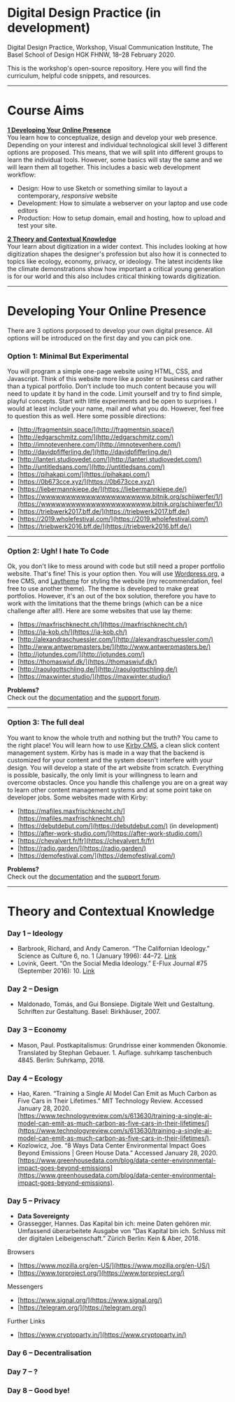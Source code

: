 # Digital Design Practice (in development)

Digital Design Practice, Workshop, Visual Communication Institute, The Basel School of Design HGK FHNW, 18–28 February 2020.

This is the workshop's open-source repository. Here you will find the curriculum, helpful code snippets, and resources.

---

# Course Aims

**[1 Developing Your Online Presence](#developing-your-online-presence)**  
You learn how to conceptualize, design and develop your web presence. Depending on your interest and individual technological skill level 3 different options are proposed. This means, that we will split into different groups to learn the individual tools. However, some basics will stay the same and we will learn them all together. This includes a basic web development workflow:

- Design: How to use Sketch or something similar to layout a contemporary, *responsive* website
- Development: How to simulate a webserver on your laptop and use code editors
- Production: How to setup domain, email and hosting, how to upload and test your site.

**[2 Theory and Contextual Knowledge](#theory-and-contextual-knowledge)**  
Your learn about digitization in a wider context. This includes looking at how digitization shapes the designer's profession but also how it is connected to topics like ecology, economy, privacy, or ideology. The latest incidents like the climate demonstrations show how important a critical young generation is for our world and this also includes critical thinking towards digitization. 


--- 

# Developing Your Online Presence

There are 3 options porposed to develop your own digital presence. All options will be introduced on the first day and you can pick one.

### Option 1: Minimal But Experimental
 
You will program a simple one-page website using HTML, CSS, and Javascript. Think of this website more like a poster or business card rather than a typical portfolio. Don't include too much content because you will need to update it by hand in the code. Limit yourself and try to find simple, playful concepts. Start with little experiments and be open to surprises. I would at least include your name, mail and what you do. However, feel free to question this as well. Here some possible directions:

- [http://fragmentsin.space/](http://fragmentsin.space/)
- [http://edgarschmitz.com/](http://edgarschmitz.com/)
- [http://imnotevenhere.com/](http://imnotevenhere.com/)
- [http://davidpfifferling.de/](http://davidpfifferling.de/)
- [http://lanteri.studiovedet.com/](http://lanteri.studiovedet.com/)
- [http://untitledsans.com/](http://untitledsans.com/)
- [https://pihakapi.com/](https://pihakapi.com/)
- [https://0b673cce.xyz/](https://0b673cce.xyz/)
- [https://liebermannkiepe.de/](https://liebermannkiepe.de/)
- [https://wwwwwwwwwwwwwwwwwwwwww.bitnik.org/schiiwerfer/1/](https://wwwwwwwwwwwwwwwwwwwwww.bitnik.org/schiiwerfer/1/)
- [https://triebwerk2017.bff.de/](https://triebwerk2017.bff.de/)
- [https://2019.wholefestival.com/](https://2019.wholefestival.com/)
- [https://triebwerk2016.bff.de/](https://triebwerk2016.bff.de/)

---

### Option 2: Ugh! I hate To Code  

Ok, you don't like to mess around with code but still need a proper portfolio website. That's fine! This is your option then. You will use [Wordpress.org](https://wordpress.org/), a free CMS, and [Laytheme](https://laytheme.com/) for styling the website (my recommendation, feel free to use another theme). The theme is developed to make great portfolios. However, it's an out of the box solution, therefore you have to work with the limitations that the theme brings (which can be a nice challenge after all!). Here are some websites that use lay theme: 

- [https://maxfrischknecht.ch/](https://maxfrischknecht.ch/)
- [https://ja-kob.ch/](https://ja-kob.ch/)
- [http://alexandraschuessler.com/](http://alexandraschuessler.com/)
- [http://www.antwerpmasters.be/](http://www.antwerpmasters.be/)
- [http://jotundes.com/](http://jotundes.com/)
- [https://thomaswiuf.dk/](https://thomaswiuf.dk/)
- [http://raoulgottschling.de/](http://raoulgottschling.de/)
- [https://maxwinter.studio/](https://maxwinter.studio/)

**Problems?**  
Check out the [documentation](https://laytheme.com/documentation.html) and the [support forum](http://laythemeforum.com:4567/).

--- 

### Option 3: The full deal 

You want to know the whole truth and nothing but the truth? You came to the right place! You will learn how to use [Kirby CMS](https://getkirby.com/), a clean slick content management system. Kirby has is made in a way that the backend is customized for your content and the system doesn't interfere with your design. You will develop a state of the art website from scratch. Everything is possible, basically, the only limit is your willingness to learn and overcome obstacles. Once you handle this challenge you are on a great way to learn other content management systems and at some point take on developer jobs. Some websites made with Kirby:

- [https://mafiles.maxfrischknecht.ch/](https://mafiles.maxfrischknecht.ch/)
- [https://debutdebut.com/](https://debutdebut.com/) (in development)
- [https://after-work-studio.com/](https://after-work-studio.com/)
- [https://chevalvert.fr/fr](https://chevalvert.fr/fr)
- [https://radio.garden/](https://radio.garden/)
- [https://demofestival.com/](https://demofestival.com/)

**Problems?**  
Check out the [documentation](https://getkirby.com/docs/guide) and the [support forum](https://forum.getkirby.com/).

--- 

# Theory and Contextual Knowledge

### Day 1 – Ideology

* Barbrook, Richard, and Andy Cameron. “The Californian Ideology.” Science as Culture 6, no. 1 (January 1996): 44–72. [Link](https://www.metamute.org/editorial/articles/californian-ideology)
* Lovink, Geert. “On the Social Media Ideology.” E-Flux Journal #75 (September 2016): 10. [Link](https://www.e-flux.com/journal/75/67166/on-the-social-media-ideology/)

### Day 2 – Design

* Maldonado, Tomás, and Gui Bonsiepe. Digitale Welt und Gestaltung. Schriften zur Gestaltung. Basel: Birkhäuser, 2007.


### Day 3 – Economy

* Mason, Paul. Postkapitalismus: Grundrisse einer kommenden Ökonomie. Translated by Stephan Gebauer. 1. Auflage. suhrkamp taschenbuch 4845. Berlin: Suhrkamp, 2018.

### Day 4 – Ecology

* Hao, Karen. “Training a Single AI Model Can Emit as Much Carbon as Five Cars in Their Lifetimes.” MIT Technology Review. Accessed January 28, 2020. [https://www.technologyreview.com/s/613630/training-a-single-ai-model-can-emit-as-much-carbon-as-five-cars-in-their-lifetimes/](https://www.technologyreview.com/s/613630/training-a-single-ai-model-can-emit-as-much-carbon-as-five-cars-in-their-lifetimes/).
* Kozlowicz, Joe. “8 Ways Data Center Environmental Impact Goes Beyond Emissions | Green House Data.” Accessed January 28, 2020. [https://www.greenhousedata.com/blog/data-center-environmental-impact-goes-beyond-emissions](https://www.greenhousedata.com/blog/data-center-environmental-impact-goes-beyond-emissions).


### Day 5 – Privacy

* **Data Sovereignty**
* Grassegger, Hannes. Das Kapital bin ich: meine Daten gehören mir. Umfassend überarbeitete Ausgabe von “Das Kapital bin ich. Schluss mit der digitalen Leibeigenschaft.” Zürich Berlin: Kein & Aber, 2018.

Browsers

* [https://www.mozilla.org/en-US/](https://www.mozilla.org/en-US/)
* [https://www.torproject.org/](https://www.torproject.org/)

Messengers

* [https://www.signal.org/](https://www.signal.org/)
* [https://telegram.org/](https://telegram.org/)

Further Links

* [https://www.cryptoparty.in/](https://www.cryptoparty.in/)


### Day 6 – Decentralisation

### Day 7 – ?

### Day 8 – Good bye!